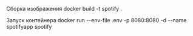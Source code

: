 Сборка изображения
docker build -t spotify .

Запуск контейнера
docker run --env-file .env -p 8080:8080 -d --name spotifyapp spotify
